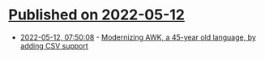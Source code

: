 # [Published on 2022-05-12](index.md)

* [2022-05-12, 07:50:08](https://news.ycombinator.com/item?id=31350550) - [Modernizing AWK, a 45-year old language, by adding CSV support](https://benhoyt.com/writings/goawk-csv/?m)
